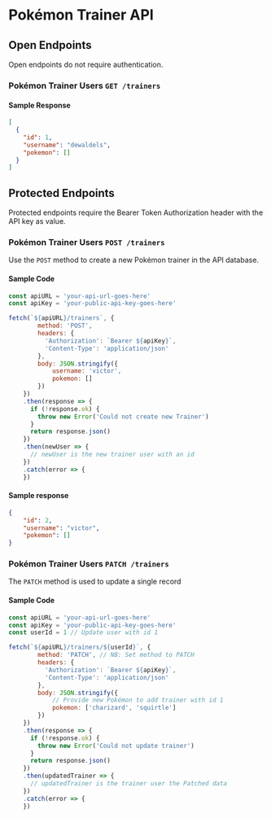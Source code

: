 # Pokémon Trainer API

## Open Endpoints
Open endpoints do not require authentication.

### Pokémon Trainer Users `GET /trainers`
#### Sample Response
```json
[
  {
    "id": 1,
    "username": "dewaldels",
    "pokemon": []
  }
]
```

## Protected Endpoints

Protected endpoints require the Bearer Token Authorization header with the API key as value.

### Pokémon Trainer Users `POST /trainers`

Use the `POST` method to create a new Pokémon trainer in the API database.

#### Sample Code
```javascript
const apiURL = 'your-api-url-goes-here'
const apiKey = 'your-public-api-key-goes-here'

fetch(`${apiURL}/trainers`, {
        method: 'POST',
        headers: {
          'Authorization': `Bearer ${apiKey}`,
          'Content-Type': 'application/json'
        },
        body: JSON.stringify({ 
            username: 'victor',
            pokemon: [] 
        })
    })
    .then(response => {
      if (!response.ok) {
        throw new Error('Could not create new Trainer')
      }
      return response.json()
    })
    .then(newUser => {
      // newUser is the new trainer user with an id
    })
    .catch(error => {
    })
```

#### Sample response
```json
{
    "id": 2,
    "username": "victor",
    "pokemon": []
}
```

### Pokémon Trainer Users `PATCH /trainers`
The `PATCH` method is used to update a single record

#### Sample Code
```javascript
const apiURL = 'your-api-url-goes-here'
const apiKey = 'your-public-api-key-goes-here'
const userId = 1 // Update user with id 1

fetch(`${apiURL}/trainers/${userId}`, {
        method: 'PATCH', // NB: Set method to PATCH
        headers: {
          'Authorization': `Bearer ${apiKey}`,
          'Content-Type': 'application/json'
        },
        body: JSON.stringify({
            // Provide new Pokémon to add trainer with id 1
            pokemon: ['charizard', 'squirtle'] 
        })
    })
    .then(response => {
      if (!response.ok) {
        throw new Error('Could not update trainer')
      }
      return response.json()
    })
    .then(updatedTrainer => {
      // updatedTrainer is the trainer user the Patched data
    })
    .catch(error => {
    })
```